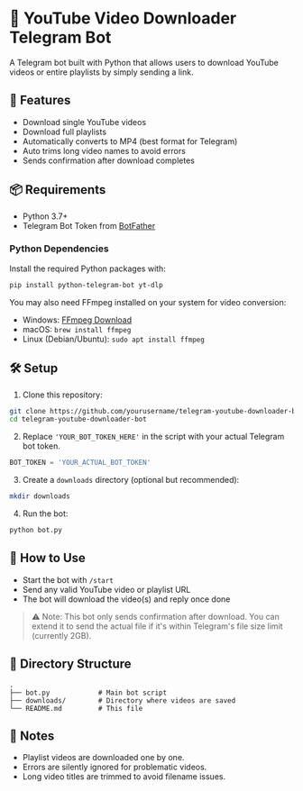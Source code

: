 # 🎥 YouTube Video Downloader Telegram Bot

A Telegram bot built with Python that allows users to download YouTube videos or entire playlists by simply sending a link.

## 🚀 Features

- Download single YouTube videos
- Download full playlists
- Automatically converts to MP4 (best format for Telegram)
- Auto trims long video names to avoid errors
- Sends confirmation after download completes

## 📦 Requirements

- Python 3.7+
- Telegram Bot Token from [BotFather](https://t.me/BotFather)

### Python Dependencies

Install the required Python packages with:

```bash
pip install python-telegram-bot yt-dlp
```

You may also need FFmpeg installed on your system for video conversion:

- Windows: [FFmpeg Download](https://ffmpeg.org/download.html)
- macOS: `brew install ffmpeg`
- Linux (Debian/Ubuntu): `sudo apt install ffmpeg`

## 🛠 Setup

1. Clone this repository:

```bash
git clone https://github.com/yourusername/telegram-youtube-downloader-bot.git
cd telegram-youtube-downloader-bot
```

2. Replace `'YOUR_BOT_TOKEN_HERE'` in the script with your actual Telegram bot token.

```python
BOT_TOKEN = 'YOUR_ACTUAL_BOT_TOKEN'
```

3. Create a `downloads` directory (optional but recommended):

```bash
mkdir downloads
```

4. Run the bot:

```bash
python bot.py
```

## 💬 How to Use

- Start the bot with `/start`
- Send any valid YouTube video or playlist URL
- The bot will download the video(s) and reply once done

> ⚠️ Note: This bot only sends confirmation after download. You can extend it to send the actual file if it's within Telegram's file size limit (currently 2GB).

## 📁 Directory Structure

```
.
├── bot.py            # Main bot script
├── downloads/        # Directory where videos are saved
└── README.md         # This file
```

## 📌 Notes

- Playlist videos are downloaded one by one.
- Errors are silently ignored for problematic videos.
- Long video titles are trimmed to avoid filename issues.
